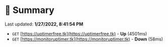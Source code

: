 # 📖 Summary
Last updated: **1/27/2022, 8:41:54 PM**

- `GET` [https://uptimerfree.tk](https://uptimerfree.tk) - **Up** (4501ms)
- `GET` [https://monitoruptimer.tk](https://monitoruptimer.tk) - **Down** (58ms)
